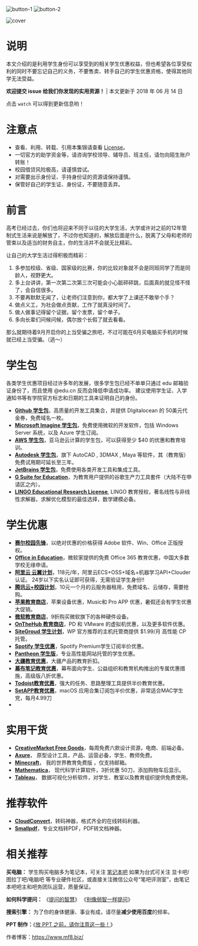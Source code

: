 ![button-1](https://img.shields.io/badge/Student--resources-version%206-green.svg?style=flat)  ![button-2](https://img.shields.io/badge/from-mf8.biz-ff69b4.svg?style=flat)

![cover](https://raw.githubusercontent.com/ivmm/Student-resources/master/Student-resources-min.png)

# 说明

本文介绍的是利用学生身份可以享受到的相关学生优惠权益，但也希望各位享受权利的同时不要忘记自己的义务，不要售卖、转手自己的学生优惠资格，使得其他同学无法受益。

**欢迎提交 issue 给我们你发现的实用资源！** | 本文更新于 2018 年 06 月 14 日

点击 `watch` 可以得到更新信息哟！

# 注意点

* 查看、利用、转载、引用本集锦请查看 [License](https://github.com/ivmm/Student-resources/blob/master/lisence)。
* 一切官方的助学资金等，请咨询学校领导、辅导员、班主任，请勿向陌生账户转账！
* 校园借贷风险极高，请谨慎尝试。
* 对需要出示身份证、手持身份证的资源请保持谨慎。
* 保管好自己的学生证、身份证，不要随意丢弃。

# 前言

高考已经过去，你们也将迎来不同于以往的大学生活，大学或许对之前的12年管制式生活来说是解放了，不过你也知道的，解放后面是什么，脱离了父母和老师的管束以及适当的财务自主，你的生活并不会就无比精彩。

让自己的大学生活过得积极而精彩：

1. 多参加校级、省级、国家级的比赛，你的比较对象就不会是同班同学了而是同龄人，视野更大。
2. 多上台讲讲，第一次第二次第三次可能会小心脏砰砰跳，后面真的就见怪不怪了，会自信很多。
3. 不要再默默无闻了，让老师们注意到你，都大学了上课还不敢举个手？
4. 做点义工，为社会做点贡献，工作了就真没时间了。
5. 做人做事记得留个证据，留个发票，留个单子。
6. 多向长辈们问候问候，偶尔放个长假了就去看看。

那么就期待着9月开启你的上当受骗之旅吧，不过可能在6月买电脑买手机的时候就已经上当受骗。（逃～）

# 学生包

各类学生优惠项目经过许多年的发展，很多学生包已经不单单只通过 edu 邮箱验证身份了，而且使用 @edu.cn 反而会降低申请成功率。 建议使用学生证、入学通知书等有学院官方标志和日期的工具来证明自己的身份。

- **[Github 学生包](https://education.github.com/pack)**，高质量的开发工具集合，并提供 DIgitalocean 的 50美元代金券，免费域名一枚。
- **[Microsoft Imagine 学生包](https://imagine.microsoft.com/zh-cn/catalog)**，免费使用微软的开发软件，包括 Windows Server 系统，以及 Azure 学生订阅。
- **[AWS 学生包](https://aws.amazon.com/cn/education/awseducate/)**，亚马逊云计算的学生包，可以获得至少 $40 的优惠和教育培训。
- **[Autodesk 学生包](http://www.autodesk.com.cn/education/home)**，旗下 AutoCAD , 3DMAX , Maya 等软件，其（教育版）免费试用期可延长至三年。
- **[JetBrains 学生包](https://www.jetbrains.com/student/)**，免费使用各类开发工具和集成工具。
- **[G Suite for Education](https://edu.google.com/products/productivity-tools/)**，为教育用户提供的谷歌生产力工具套件（大陆不在申请区之内）。
- **[LINGO Educational Research License](http://www.lindo.com/index.php?option=com_content&view=article&id=120&Itemid=45)**, LINGO 教育授权，著名线性与非线性求解器，求解优化模型的最佳选择，数学建模必备。

# 学生优惠

- **[赛尔校园先锋](http://shop.edu.cn/)**，以绝对优惠的价格获得 Adobe 软件、Win、Office 正版授权。
- **[Office in Education](https://products.office.com/en-us/student?tab=students)**，微软家提供的免费 Office 365 教育优惠，中国大多数学校无缘申请。
- **[阿里云 云翼计划](https://promotion.aliyun.com/ntms/act/xsgroup/buy.html?group=h2neBpEial)**，118元/年，阿里云ECS+OSS+域名+机器学习API+Clouder认证。  24岁以下实名认证即可获得，无需验证学生身份!!
- **[腾讯云+校园计划](https://www.qcloud.com/act/campus)**，10元一个月的云服务器租用，免费域名、云储存，需要抢购。
- **[苹果教育商店](http://www.apple.com/cn-k12/shop)**，苹果设备优惠，Music和 Pro APP 优惠，暑假还会有学生优惠大促销。
- **[微软教育商店](https://www.microsoftstore.com.cn/student?Icid=StoreNavi_EDU)**，9折购买微软旗下的各种硬件设备。
- **[OnTheHub 教育商店](http://www.onthehub.com/)**，PD 和 VMware 的虚拟机优惠，以及更多软件优惠。
- **[SiteGroud 学生计划](https://www.siteground.com/student-hosting.htm)**，WP 官方推荐的主机托管商提供 $1.99/月 高性能 CP 托管。
- **[Spotify 学生优惠](https://www.spotify.com/hk-zh/student/)**，Spotify Premium学生订阅半价优惠。
- **[Pantheon 学生版](https://pantheon.io/edu)**，专业高性能网站托管的学生优惠。
- **[大疆教育优惠](http://coupon.dji.com/cn/edu)**，大疆产品的教育折扣。
- **[幕布笔记教育优惠](http://cn.mikecrm.com/BrUWPMy)**，幕布面向学生、公益组织和教育机构推出的专属优惠措施，高级版八折优惠。
- **[Todoist教育优惠](https://todoist.com/education)**，强大的任务、思路整理工具提供半价教育优惠。
- **[SetAPP教育优惠](https://setapp.com/educational-discount)**，macOS 应用合集订阅包半价优惠，非常适合MAC学生党，每月4.99刀
- 

# 实用干货

- **[CreativeMarket Free Goods](https://creativemarket.com/free-goods)**，每周免费六款设计资源，电商、前端必备。
- **[Axure](https://www.axure.com/edu)**， 原型设计工具，产品、运营必备，学生、教师免费。
- **[Minecraft](http://education.minecraft.net/get-started)**， 我的世界教育免费版 ，仅支持邮箱。
- **[Mathematica](http://www.wolfram.com/mathematica/pricing/students-individuals.php)**， 现代科学计算软件，3折优惠 50刀，添加购物车后显示。
- **[Tableau](https://www.tableau.com/zh-cn/academic)**， 数据可视化分析软件，对学生、教室以及教育组织提供免费使用。

# 推荐软件

- **[CloudConvert](https://cloudconvert.com/)**，转码神器，格式齐全的在线转码利器。
- **[Smallpdf](https://smallpdf.com/)**，专业文档转PDF，PDF转文档神器。

# 相关推荐

**买电脑：** 学生购买电脑多为笔记本，可关注 [笔记本吧](http://tieba.baidu.com/f?kw=%E7%AC%94%E8%AE%B0%E6%9C%AC&ie=utf-8)
如果为台式可关注 显卡吧/图拉丁吧/电脑吧 等专业硬件社区，或直接关注微信公众号“笔吧评测室”，由笔记本吧吧主和吧务团队运营，质量保证。

**如何科学提问：** 《[提问的智慧](http://git.oschina.net/mifar/How-To-Ask-Questions-The-Smart-Way)》 《[别像弱智一样提问](https://github.com/octowhale/Stop-Ask-Questions-The-Stupid-Ways/blob/master/README.md)》

**搜索引擎：** 为了你的身体健康、事业有成，请尽量**减少使用百度**的频率。

**PPT 制作：**《[放 PPT 之前，请你注意这一些！](https://www.mf8.biz/ppt-tips/)》


作者博客：https://www.mf8.biz/
